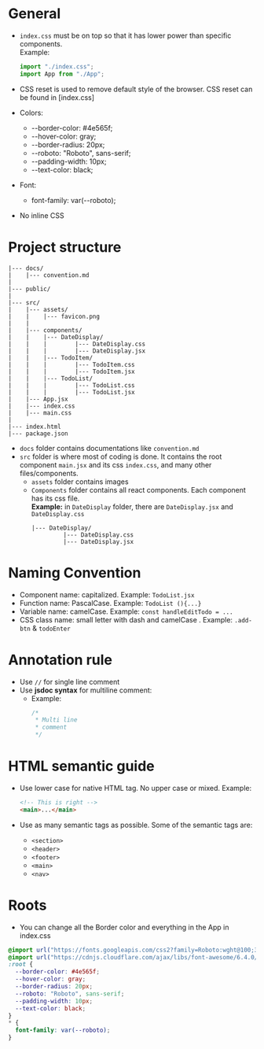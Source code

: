 # General

- `index.css` must be on top so that it has lower power than specific components.  
  Example:

  ```jsx
  import "./index.css";
  import App from "./App";
  ```

- CSS reset is used to remove default style of the browser. CSS reset can be found in [index.css]

- Colors:

  - --border-color: #4e565f;
  - --hover-color: gray;
  - --border-radius: 20px;
  - --roboto: "Roboto", sans-serif;
  - --padding-width: 10px;
  - --text-color: black;

- Font:

  - font-family: var(--roboto);

- No inline CSS

# Project structure

```
|--- docs/
|    |--- convention.md
|
|--- public/
|
|--- src/
|    |--- assets/
|    |    |--- favicon.png
|    |
|    |--- components/
|    |    |--- DateDisplay/
|    |    |        |--- DateDisplay.css
|    |    |        |--- DateDisplay.jsx
|    |    |--- TodoItem/
|    |    |        |--- TodoItem.css
|    |    |        |--- TodoItem.jsx
|    |    |--- TodoList/
|    |    |        |--- TodoList.css
|    |    |        |--- TodoList.jsx
|    |--- App.jsx
|    |--- index.css
|    |--- main.css
|
|--- index.html
|--- package.json
```

- `docs` folder contains documentations like `convention.md`
- `src` folder is where most of coding is done. It contains the root component `main.jsx` and its css `index.css`, and many other files/components.
  - `assets` folder contains images
  - `Components` folder contains all react components. Each component has its css file.  
    **Example:** in `DateDisplay` folder, there are `DateDisplay.jsx` and `DateDisplay.css`
    ```
    |--- DateDisplay/
             |--- DateDisplay.css
             |--- DateDisplay.jsx
    ```

# Naming Convention

- Component name: capitalized. Example: `TodoList.jsx`
- Function name: PascalCase. Example: `TodoList (){...}`
- Variable name: camelCase. Example: `const handleEditTodo = ...`
- CSS class name: small letter with dash and camelCase . Example: `.add-btn` & `todoEnter`

# Annotation rule

- Use `//` for single line comment
- Use **jsdoc syntax** for multiline comment:
  - Example:
    ```javascript
    /*
     * Multi line
     * comment
     */
    ```

# HTML semantic guide

- Use lower case for native HTML tag. No upper case or mixed.
  Example:

  ```html
  <!-- This is right -->
  <main>...</main>
  ```

- Use as many semantic tags as possible. Some of the semantic tags are:
  - `<section>`
  - `<header>`
  - `<footer>`
  - `<main>`
  - `<nav>`

# Roots

- You can change all the Border color and everything in the App in index.css

```css
@import url("https://fonts.googleapis.com/css2?family=Roboto:wght@100;300;400;500;700&display=swap");
@import url("https://cdnjs.cloudflare.com/ajax/libs/font-awesome/6.4.0/css/all.min.css");
:root {
  --border-color: #4e565f;
  --hover-color: gray;
  --border-radius: 20px;
  --roboto: "Roboto", sans-serif;
  --padding-width: 10px;
  --text-color: black;
}
* {
  font-family: var(--roboto);
}
```
